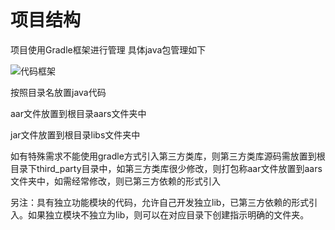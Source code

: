 ![]()# 项目结构项目使用Gradle框架进行管理具体java包管理如下![代码框架](https://git.gitbook.com/raw/timeface/android-guideline/master/图片%201.png?token=dGltZWZhY2UtYXBwOjBmOWQ4NDBiLTJhOGQtNDJhZC1hMzJmLWQxNjEzODc2NzQ2Zg%3D%3D)按照目录名放置java代码aar文件放置到根目录aars文件夹中jar文件放置到根目录libs文件夹中如有特殊需求不能使用gradle方式引入第三方类库，则第三方类库源码需放置到根目录下third_party目录中，如第三方类库很少修改，则打包称aar文件放置到aars文件夹中，如需经常修改，则已第三方依赖的形式引入另注：具有独立功能模块的代码，允许自己开发独立lib，已第三方依赖的形式引入。如果独立模块不独立为lib，则可以在对应目录下创建指示明确的文件夹。